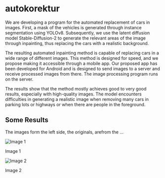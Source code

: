# autokorektur

We are developing a program for the automated replacement of cars in images. 
First, a mask of the vehicles is generated through instance segmentation using YOLOv8. 
Subsequently, we use the latent diffusion model Stable-Diffusion-2 to generate the relevant areas of the image through inpainting, thus replacing the cars with a realistic background.

The resulting automated inpainting method is capable of replacing cars in a wide range of different images. This method is designed for speed, and we propose making it accessible through a mobile app. Our proposed app has been developed for Android and is designed to send images to a server and receive processed images from there. The image processing program runs on the server.

The results show that the method mostly achieves good to very good results, especially with high-quality images. 
The model encounters difficulties in generating a realistic image when removing many cars in parking lots or highways or when there are people in the foreground.

## Some Results
The images form the left side, the originals, arefrom the ...

![Image 1](https://github.com/nighoge/autokorrektur/blob/main/images/1702998611.png)
<p>Image 1</p>

![Image 2](images/result1.png)
<p>Image 2</p>

